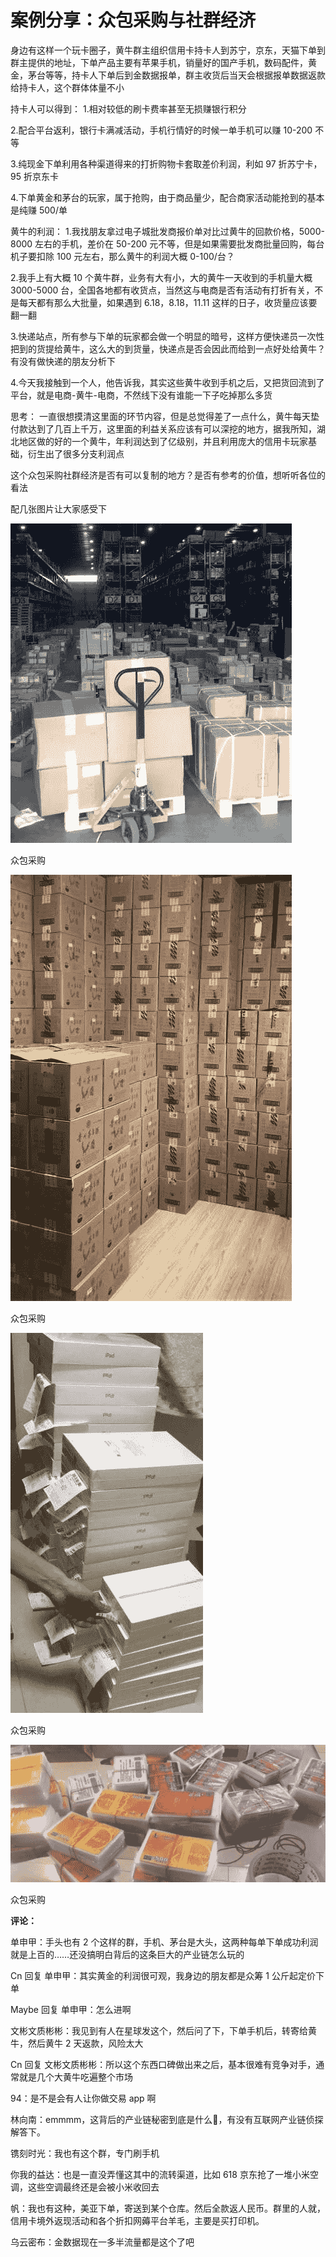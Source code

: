 # 案例分享：众包采购与社群经济

身边有这样一个玩卡圈子，黄牛群主组织信用卡持卡人到苏宁，京东，天猫下单到群主提供的地址，下单产品主要有苹果手机，销量好的国产手机，数码配件，黄金，茅台等等，持卡人下单后到金数据报单，群主收货后当天会根据报单数据返款给持卡人，这个群体体量不小

持卡人可以得到：
1.相对较低的刷卡费率甚至无损赚银行积分

2.配合平台返利，银行卡满减活动，手机行情好的时候一单手机可以赚 10-200 不等

3.纯现金下单利用各种渠道得来的打折购物卡套取差价利润，利如 97 折苏宁卡，95 折京东卡

4.下单黄金和茅台的玩家，属于抢购，由于商品量少，配合商家活动能抢到的基本是纯赚 500/单

黄牛的利润：
1.我找朋友拿过电子城批发商报价单对比过黄牛的回款价格，5000-8000 左右的手机，差价在 50-200 元不等，但是如果需要批发商批量回购，每台机子要扣除 100 元左右，那么黄牛的利润大概 0-100/台？

2.我手上有大概 10 个黄牛群，业务有大有小，大的黄牛一天收到的手机量大概 3000-5000 台，全国各地都有收货点，当然这与电商是否有活动有打折有关，不是每天都有那么大批量，如果遇到 6.18，8.18，11.11 这样的日子，收货量应该要翻一翻

3.快递站点，所有参与下单的玩家都会做一个明显的暗号，这样方便快递员一次性把到的货提给黄牛，这么大的到货量，快递点是否会因此而给到一点好处给黄牛？有没有做快递的朋友分析下

4.今天我接触到一个人，他告诉我，其实这些黄牛收到手机之后，又把货回流到了平台，就是电商-黄牛-电商，不然线下没有谁能一下子吃掉那么多货

思考：
一直很想摸清这里面的环节内容，但是总觉得差了一点什么，黄牛每天垫付款达到了几百上千万，这里面的利益关系应该有可以深挖的地方，据我所知，湖北地区做的好的一个黄牛，年利润达到了亿级别，并且利用庞大的信用卡玩家基础，衍生出了很多分支利润点

这个众包采购社群经济是否有可以复制的地方？是否有参考的价值，想听听各位的看法

配几张图片让大家感受下

![](img/f09e84477cd3477cd22bdcb29cd2fcca.jpg)

众包采购

![](img/735c3bd7ed9ecfe998f1c230afce9aec.jpg)

众包采购

![](img/413744c79ac428f6f86d3a3af0d95c98.jpg)

众包采购

![](img/afae65ed4b57d774882f7b0bb8df1531.jpg)

众包采购

**评论：**

单申甲：手头也有 2 个这样的群，手机、茅台是大头，这两种每单下单成功利润就是上百的……还没搞明白背后的这条巨大的产业链怎么玩的

Cn 回复 单申甲：其实黄金的利润很可观，我身边的朋友都是众筹 1 公斤起定价下单

Maybe 回复 单申甲：怎么进啊

文彬文质彬彬：我见到有人在星球发这个，然后问了下，下单手机后，转寄给黄牛，然后黄牛 2 天返款，风险太大

Cn 回复 文彬文质彬彬：所以这个东西口碑做出来之后，基本很难有竞争对手，通常就是几个大黄牛吃遍整个市场

94：是不是会有人让你做交易 app 啊

林向南：emmmm，这背后的产业链秘密到底是什么🤔，有没有互联网产业链侦探解答下。

镌刻时光：我也有这个群，专门刷手机

你我的益达：也是一直没弄懂这其中的流转渠道，比如 618 京东抢了一堆小米空调，这些空调最终还是会被小米收回去

帆：我也有这种，美亚下单，寄送到某个仓库。然后全款返人民币。群里的人就，信用卡境外返现活动和各个折扣网薅平台羊毛，主要是买打印机。

乌云密布：金数据现在一多半流量都是这个了吧